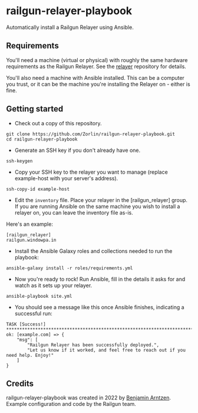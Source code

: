 # railgun-relayer-playbook
Automatically install a Railgun Relayer using Ansible.

## Requirements
You'll need a machine (virtual or physical) with roughly the same hardware requirements as the Railgun Relayer. See the [relayer](https://github.com/Railgun-Community/relayer) repository for details.

You'll also need a machine with Ansible installed. This can be a computer you trust, or it can be the machine you're installing the Relayer on - either is fine.

## Getting started
* Check out a copy of this repository.

```
git clone https://github.com/Zorlin/railgun-relayer-playbook.git
cd railgun-relayer-playbook
```

* Generate an SSH key if you don't already have one.

`ssh-keygen`

* Copy your SSH key to the relayer you want to manage (replace example-host with your server's address).

`ssh-copy-id example-host`

* Edit the `inventory` file. Place your relayer in the [railgun_relayer] group. If you are running Ansible on the same machine you wish to install a relayer on, you can leave the inventory file as-is.

Here's an example:
```
[railgun_relayer]
railgun.windowpa.in
```

* Install the Ansible Galaxy roles and collections needed to run the playbook:

`ansible-galaxy install -r roles/requirements.yml`

* Now you're ready to rock! Run Ansible, fill in the details it asks for and watch as it sets up your relayer.

`ansible-playbook site.yml`

* You should see a message like this once Ansible finishes, indicating a successful run:

```
TASK [Success!] **********************************************************************************************
ok: [example.com] => {
    "msg": [
        "Railgun Relayer has been successfully deployed.",
        "Let us know if it worked, and feel free to reach out if you need help. Enjoy!"
    ]
}
```

## Credits
railgun-relayer-playbook was created in 2022 by [Benjamin Arntzen](https://github.com/Zorlin). Example configuration and code by the Railgun team.